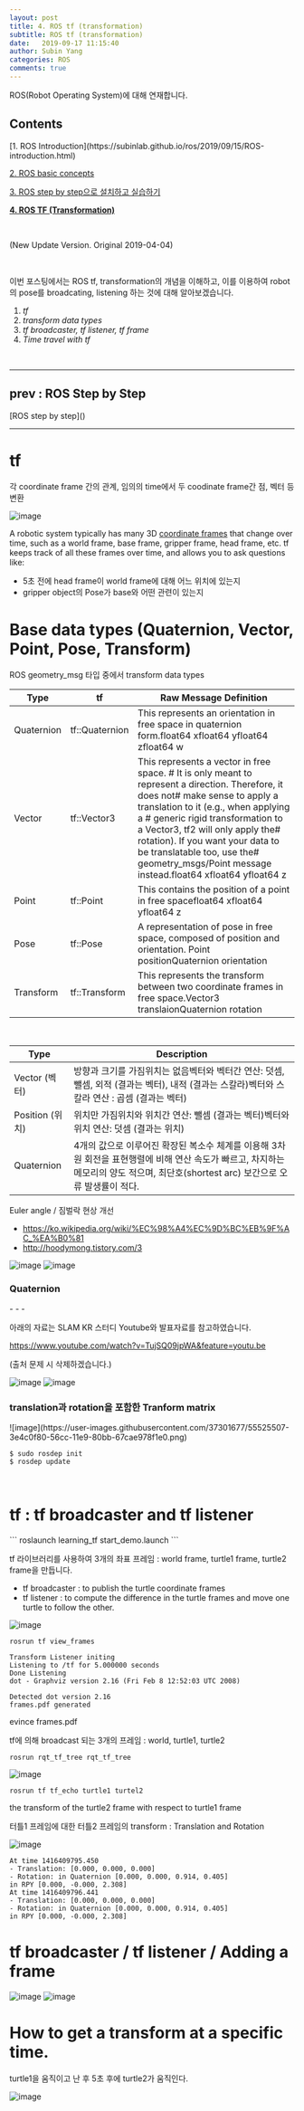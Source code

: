 ```yaml
---
layout: post
title: 4. ROS tf (transformation)
subtitle: ROS tf (transformation)
date:   2019-09-17 11:15:40
author: Subin Yang
categories: ROS
comments: true
---
```


ROS(Robot Operating System)에 대해 연재합니다.

<h2>Contents</h2>
[1. ROS Introduction](https://subinlab.github.io/ros/2019/09/15/ROS-introduction.html)

[2. ROS basic concepts](https://subinlab.github.io/ros/2019/09/16/ROS-basic-concept.html)

[3. ROS step by step으로 설치하고 실습하기](https://subinlab.github.io/ros/2018/12/28/ROS-step-by-step.html)

<b>[4. ROS TF (Transformation)](https://subinlab.github.io/ros/2019/04/04/ROS-tf.html)</b>

<br>

(New Update Version. Original 2019-04-04)

<br>

이번 포스팅에서는 ROS tf, transformation의 개념을 이해하고, 이를 이용하여 robot의 pose를 broadcating, listening 하는 것에 대해 알아보겠습니다.

1. <em>tf</em>
2. <em>transform data types</em>
3. <em>tf broadcaster, tf listener, tf frame</em>
4. <em>Time travel with tf</em>

<br>

--------------------

<h2>prev : ROS Step by Step</h2>
[ROS step by step](<https://subinlab.github.io/ros/2018/12/28/ROS-stey-by-step.html>)

<br>

--------

<h1>tf</h1>
각 coordinate frame 간의 관계, 임의의 time에서 두 coodinate frame간 점, 벡터 등 변환

![image](https://user-images.githubusercontent.com/37301677/55525289-83bc0d00-56cb-11e9-825f-a71079b0cc30.png)



A robotic system typically has many 3D [coordinate frames](http://wiki.ros.org/geometry/CoordinateFrameConventions) that change over time, such as a world frame, base frame, gripper frame, head frame, etc. tf keeps track of all these frames over time, and allows you to ask questions like:

- 5초 전에 head frame이 world frame에 대해 어느 위치에 있는지
- gripper object의 Pose가 base와 어떤 관련이 있는지





<h1>Base data types (Quaternion, Vector, Point, Pose, Transform)</h1>
ROS geometry_msg 타입 중에서 transform data types

| Type       | tf             | Raw Message Definition                                       |
| ---------- | -------------- | ------------------------------------------------------------ |
| Quaternion | tf::Quaternion | This represents an orientation in free space in quaternion form.float64 xfloat64 yfloat64 zfloat64 w |
| Vector     | tf::Vector3    | This represents a vector in free space. # It is only meant to represent a direction. Therefore, it does not# make sense to apply a translation to it (e.g., when applying a # generic rigid transformation to a Vector3, tf2 will only apply the# rotation). If you want your data to be translatable too, use the# geometry_msgs/Point message instead.float64 xfloat64 yfloat64 z |
| Point      | tf::Point      | This contains the position of a point in free spacefloat64 xfloat64 yfloat64 z |
| Pose       | tf::Pose       | A representation of pose in free space, composed of position and orientation. Point positionQuaternion orientation |
| Transform  | tf::Transform  | This represents the transform between two coordinate frames in free space.Vector3 translaionQuaternion rotation |



<br>

| Type            | Description                                                  |
| --------------- | ------------------------------------------------------------ |
| Vector (벡터)   | 방향과 크기를 가짐위치는 없음벡터와 벡터간 연산: 덧셈, 뺄셈, 외적 (결과는 벡터), 내적 (결과는 스칼라)벡터와 스칼라 연산 : 곱셈 (결과는 벡터) |
| Position (위치) | 위치만 가짐위치와 위치간 연산: 뺄셈 (결과는 벡터)벡터와 위치 연산: 덧셈 (결과는 위치) |
| Quaternion      | 4개의 값으로 이루어진 확장된 복소수 체계를 이용해 3차원 회전을 표현행렬에 비해 연산 속도가 빠르고, 차지하는 메모리의 양도 적으며, 최단호(shortest arc) 보간으로 오류 발생률이 적다. |





Euler angle / 짐벌락 현상 개선

- <https://ko.wikipedia.org/wiki/%EC%98%A4%EC%9D%BC%EB%9F%AC_%EA%B0%81>
- <http://hoodymong.tistory.com/3>

![image](https://user-images.githubusercontent.com/37301677/55525440-01801880-56cc-11e9-8a82-195fc69e5140.png)
![image](https://user-images.githubusercontent.com/37301677/55525447-05139f80-56cc-11e9-9cbf-b3f859ebb553.png)





<h3>Quaternion</h3>
- <http://blog.naver.com/PostView.nhn?blogId=ybill&logNo=120099101877>
- <https://en.wikipedia.org/wiki/Quaternions_and_spatial_rotation>
- <https://namu.wiki/w/%EC%82%AC%EC%9B%90%EC%88%98>



아래의 자료는 SLAM KR 스터디 Youtube와 발표자료를 참고하였습니다.

<https://www.youtube.com/watch?v=TujSQ09jpWA&feature=youtu.be>

(출처 문제 시 삭제하겠습니다.)

![image](https://user-images.githubusercontent.com/37301677/55525481-24aac800-56cc-11e9-83d4-94b7040677b8.png)
![image](https://user-images.githubusercontent.com/37301677/55525486-296f7c00-56cc-11e9-8d6b-f4843f3391f3.png)



<h3>translation과 rotation을 포함한 Tranform matrix</h3>
![image](https://user-images.githubusercontent.com/37301677/55525507-3e4c0f80-56cc-11e9-80bb-67cae978f1e0.png)



```
$ sudo rosdep init
$ rosdep update
```

<br>



<h1>tf : tf broadcaster and tf listener</h1>
```
roslaunch learning_tf start_demo.launch
```



tf 라이브러리를 사용하여 3개의 좌표 프레임 : world frame, turtle1 frame, turtle2 frame을 만듭니다.



- tf broadcaster :  to publish the turtle coordinate frames
- tf listener : to compute the difference in the turtle frames and move one turtle to follow the other.

![image](https://user-images.githubusercontent.com/37301677/55525542-69cefa00-56cc-11e9-94ae-ec70e6277315.png)





```
rosrun tf view_frames
```



```
Transform Listener initing
Listening to /tf for 5.000000 seconds
Done Listening
dot - Graphviz version 2.16 (Fri Feb 8 12:52:03 UTC 2008)

Detected dot version 2.16
frames.pdf generated
```

evince frames.pdf

tf에 의해 broadcast 되는 3개의 프레임 : world, turtle1, turtle2

```
rosrun rqt_tf_tree rqt_tf_tree
```

![image](https://user-images.githubusercontent.com/37301677/55525573-8d924000-56cc-11e9-8ad0-3110529fb848.png)





```
rosrun tf tf_echo turtle1 turtel2
```



the transform of the turtle2 frame with respect to turtle1 frame

터틀1 프레임에 대한 터틀2 프레임의 transform : Translation and Rotation



![image](https://user-images.githubusercontent.com/37301677/55525590-a00c7980-56cc-11e9-8a10-8ba3d565ea20.png)



```
At time 1416409795.450
- Translation: [0.000, 0.000, 0.000]
- Rotation: in Quaternion [0.000, 0.000, 0.914, 0.405]
in RPY [0.000, -0.000, 2.308]
At time 1416409796.441
- Translation: [0.000, 0.000, 0.000]
- Rotation: in Quaternion [0.000, 0.000, 0.914, 0.405]
in RPY [0.000, -0.000, 2.308]
```



<h1>tf broadcaster / tf listener / Adding a frame</h1>

![image](https://user-images.githubusercontent.com/37301677/55525609-b9adc100-56cc-11e9-810e-7c57da31b573.png)
![image](https://user-images.githubusercontent.com/37301677/55525613-bc101b00-56cc-11e9-8667-b1cb82186d7a.png)





<h1>How to get a transform at a specific time.</h1>
turtle1을 움직이고 난 후 5초 후에 turtle2가 움직인다. 



![image](https://user-images.githubusercontent.com/37301677/55525633-d813bc80-56cc-11e9-9c3b-c395212d4cfc.png)

